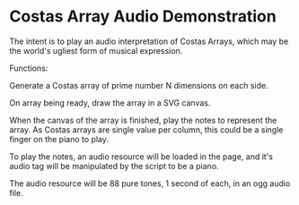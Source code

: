 # Costas Array Audio Demonstration

The intent is to play an audio interpretation of Costas Arrays, which may be the world's ugliest form of musical expression.

Functions: 

Generate a Costas array of prime number N dimensions on each side.

On array being ready, draw the array in a SVG canvas.

When the canvas of the array is finished, play the notes to represent the array.  As Costas arrays are single value per column, this could be a single finger on the piano to play.

To play the notes, an audio resource will be loaded in the page, and it's audio tag will be manipulated by the script to be a piano.

The audio resource will be 88 pure tones, 1 second of each, in an ogg audio file.
